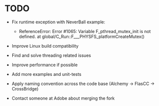 TODO
====

* Fix runtime exception with NeverBall example:
  * ReferenceError: Error #1065: Variable F_pthread_mutex_init is not defined. at global/C_Run::F___PHYSFS_platformCreateMutex()

* Improve Linux build compatibility

* Find and solve threading related issues

* Improve performance if possible

* Add more examples and unit-tests

* Apply naming convention across the code base (Alchemy -> FlasCC -> CrossBridge)

* Contact someone at Adobe about merging the fork